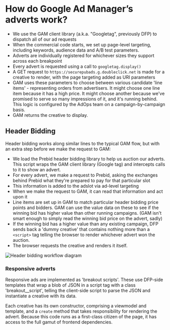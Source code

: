# How do Google Ad Manager’s adverts work?

* We use the GAM client library (a.k.a. "Googletag", previously DFP) to dispatch all of our ad requests
* When the commercial code starts, we set up page-level targeting, including keywords, audience data and A/B test parameters.
* Adverts are individually registered for whichever sizes they support across each breakpoint
* Every advert is requested using a call to `googletag.display()`
* A GET request to `https://securepubads.g.doubleclick.net` is made for a creative to render, with the page targeting added as URI parameters
* GAM uses these parameters to choose between various candidate 'line items' - representing orders from advertisers.
It might choose one line item because it has a high price. It might choose another because we've promised to serve
so many impressions of it, and it's running behind. This logic is configured by the AdOps team on a campaign-by-campaign basis.
* GAM returns the creative to display.

## Header Bidding

Header bidding works along similar lines to the typical GAM flow, but with an extra step before we make the request to GAM:

* We load the Prebid header bidding library to help us auction our adverts. This script wraps the GAM client library (Google tag)
and intercepts calls to it to show an advert.
* For every advert, we make a request to Prebid, asking the exchanges behind Prebid what they're prepared to pay for that particular slot
* This information is added to the adslot via ad-level targeting
* When we make the request to GAM, it can read that information and act upon it
* Line items are set up in GAM to match particular header bidding price points and bidders. GAM can use the value data
on these to see if the winning bid has higher value than other running campaigns.
(GAM isn't smart enough to simply read the winning bid price on the advert, sadly)
* If the winning bid has a higher value than any existing campaign, DFP sends back a 'dummy creative'
that contains nothing more than a `<script>` tag telling the browser to render whichever advert won the auction.
* The browser requests the creative and renders it itself.

![Header bidding workflow diagram](https://cloud.githubusercontent.com/assets/3148617/13568947/e35ab8cc-e45c-11e5-89a0-6413312e30e0.png)

### Responsive adverts
Responsive ads are implemented as 'breakout scripts'. These use DFP-side templates that wrap a blob of JSON in a script tag with
a class 'breakout__script', telling the client-side script to parse the JSON and instantiate a creative with its data.

Each creative has its own constructor, comprising a viewmodel and template, and a `create` method that takes responsibility
for rendering the advert. Because this code runs as a first-class citizen of the page, it has access to the full gamut of frontend dependencies.
